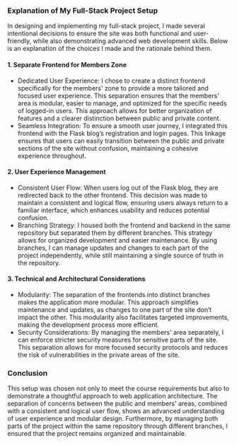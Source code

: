 
### Explanation of My Full-Stack Project Setup

In designing and implementing my full-stack project, I made several intentional decisions to ensure the site was both functional and user-friendly, while also demonstrating advanced web development skills. Below is an explanation of the choices I made and the rationale behind them.

#### 1. Separate Frontend for Members Zone
   - Dedicated User Experience: I chose to create a distinct frontend specifically for the members' zone to provide a more tailored and focused user experience. This separation ensures that the members' area is modular, easier to manage, and optimized for the specific needs of logged-in users. This approach allows for better organization of features and a clearer distinction between public and private content.
   - Seamless Integration: To ensure a smooth user journey, I integrated this frontend with the Flask blog’s registration and login pages. This linkage ensures that users can easily transition between the public and private sections of the site without confusion, maintaining a cohesive experience throughout.

#### 2. User Experience Management
   - Consistent User Flow: When users log out of the Flask blog, they are redirected back to the other frontend. This decision was made to maintain a consistent and logical flow, ensuring users always return to a familiar interface, which enhances usability and reduces potential confusion.
   - Branching Strategy: I housed both the frontend and backend in the same repository but separated them by different branches. This strategy allows for organized development and easier maintenance. By using branches, I can manage updates and changes to each part of the project independently, while still maintaining a single source of truth in the repository.

#### 3. Technical and Architectural Considerations
   - Modularity: The separation of the frontends into distinct branches makes the application more modular. This approach simplifies maintenance and updates, as changes to one part of the site don’t impact the other. This modularity also facilitates targeted improvements, making the development process more efficient.
   - Security Considerations: By managing the members' area separately, I can enforce stricter security measures for sensitive parts of the site. This separation allows for more focused security protocols and reduces the risk of vulnerabilities in the private areas of the site.

### Conclusion

This setup was chosen not only to meet the course requirements but also to demonstrate a thoughtful approach to web application architecture. The separation of concerns between the public and members' areas, combined with a consistent and logical user flow, shows an advanced understanding of user experience and modular design. Furthermore, by managing both parts of the project within the same repository through different branches, I ensured that the project remains organized and maintainable.
